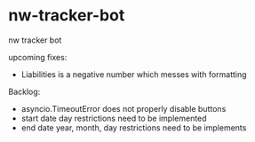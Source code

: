 # nw-tracker-bot

nw tracker bot

upcoming fixes:

- Liabilities is a negative number which messes with formatting

Backlog:

- asyncio.TimeoutError does not properly disable buttons
- start date day restrictions need to be implemented
- end date year, month, day restrictions need to be implements
